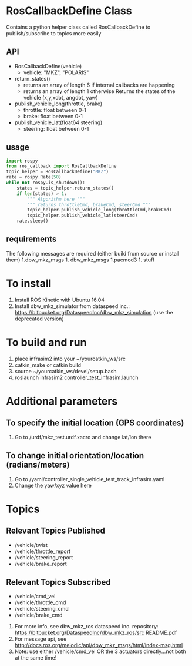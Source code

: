 # RosCallbackDefine Class
Contains a python helper class called RosCallbackDefine to publish/subscribe to topics more easily
## API
* RosCallbackDefine(vehicle)
	* vehicle: "MKZ", "POLARIS"
* return_states()
	* returns an array of length 6 if internal callbacks are happening
	* returns an array of length 1 otherwise
Returns the states of the vehicle (x,y,xdot, angdot, yaw)
* publish_vehicle_long(throttle, brake)
	* throttle: float between 0-1
	* brake: float between 0-1
* publish_vehicle_lat(float64 steering)
	* steering: float between 0-1
## usage
```python
import rospy
from ros_callback import RosCallbackDefine
topic_helper = RosCallbackDefine("MKZ")
rate = rospy.Rate(50)
while not rospy.is_shutdown():
	states = topic_helper.return_states()
	if len(states) > 1:
		""" Algorithm here """
		""" returns throttleCmd, brakeCmd, steerCmd """
		topic_helper.publish_vehicle_long(throttleCmd,brakeCmd)
		topic_helper.publish_vehicle_lat(steerCmd)
	rate.sleep()
```

## requirements
The following messages are required (either build from source or install them)
1.dbw_mkz_msgs
	1. dbw_mkz_msgs
1.pacmod3
	1. stuff

# To install
1. Install ROS Kinetic with Ubuntu 16.04
1. Install dbw_mkz_simulator from dataspeed inc.: https://bitbucket.org/DataspeedInc/dbw_mkz_simulation (use the deprecated version)
# To build and run
1. place infrasim2 into your ~/yourcatkin_ws/src
1. catkin_make or catkin build
1. source ~/yourcatkin_ws/devel/setup.bash
1. roslaunch infrasim2 controller_test_infrasim.launch
# Additional parameters
## To specify the initial location (GPS coordinates)
1. Go to /urdf/mkz_test.urdf.xacro and change lat/lon there
## To change initial orientation/location (radians/meters)
1. Go to /yaml/controller_single_vehicle_test_track_infrasim.yaml
1. Change the yaw/xyz value here 

# Topics
## Relevant Topics Published
* /vehicle/twist
* /vehicle/throttle_report
* /vehicle/steering_report
* /vehicle/brake_report

## Relevant Topics Subscribed
* /vehicle/cmd_vel
* /vehicle/throttle_cmd
* /vehicle/steering_cmd
* /vehicle/brake_cmd
1. For more info, see dbw_mkz_ros dataspeed inc. repository: https://bitbucket.org/DataspeedInc/dbw_mkz_ros/src README.pdf
1. For message api, see http://docs.ros.org/melodic/api/dbw_mkz_msgs/html/index-msg.html
1. Note: use either /vehicle/cmd_vel OR the 3 actuators directly...not both at the same time!



